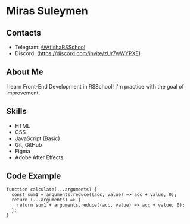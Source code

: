 # Miras Suleymen

## Contacts
* Telegram: [@AfishaRSSchool](https://t.me/AfishaRSSchool)
* Discord: (https://discord.com/invite/zUr7wWYPXE)

## About Me
I learn Front-End Development in RSSchool! I'm practice with the goal of improvement.

## Skills
* HTML
* CSS
* JavaScript (Basic)
* Git, GitHub
* Figma
* Adobe After Effects

## Code Example
```
function calculate(...arguments) {
  const sum1 = arguments.reduce((acc, value) => acc + value, 0);
  return (...arguments) => {
    return sum1 + arguments.reduce((acc, value) => acc + value, 0);
  };
}
```

